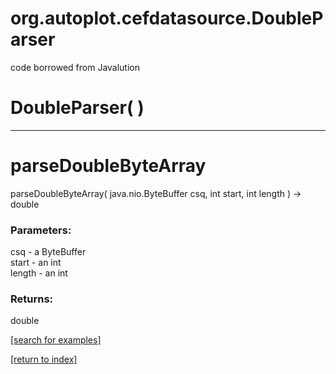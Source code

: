 # org.autoplot.cefdatasource.DoubleParser

code borrowed from Javalution

# DoubleParser( )


***
<a name="parseDoubleByteArray"></a>
# parseDoubleByteArray
parseDoubleByteArray( java.nio.ByteBuffer csq, int start, int length ) &rarr; double



### Parameters:
csq - a ByteBuffer
<br>start - an int
<br>length - an int

### Returns:
double


<a href="https://github.com/autoplot/dev/search?q=parseDoubleByteArray&unscoped_q=parseDoubleByteArray">[search for examples]</a>

<a href="https://github.com/autoplot/documentation/blob/master/javadoc/index-all.md">[return to index]</a>

